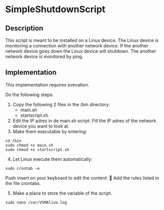 # SimpleShutdownScript

## Description
This script is meant to be installed on a Linux device. The Linux device is monitoring a connection with another network device. If the another network device goes down the Linux device will shutdown. The another network device is monitored by ping.

## Implementation
This implementation requires evevation.

Do the following steps:
1. Copy the following 2 files in the /bin directory:
    - main.sh
    - startscript.sh
2. Edit the IP adres in de main.sh script. Fill the IP adres of the network device you want to look at.
3. Make them executable by entering:
 ```
 cd /bin
 sudo chmod +x main.sh
 sudo chmod +x startscript.sh
 ```
4. Let Linux execute them automatically:
```
sudo crontab -e
```
  Push insert on your keyboard to edit the content. :rofl:
  Add the rules listed in the file crontabs.

5. Make a place to store the variable of the script.
```
sudo nano /var/VSMAlive.log
```

